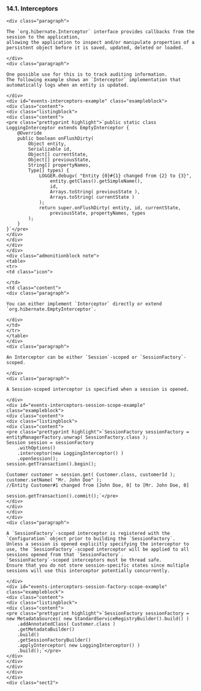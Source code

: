  ### 14.1. Interceptors

    <div class="paragraph">

    The `org.hibernate.Interceptor` interface provides callbacks from the session to the application,
    allowing the application to inspect and/or manipulate properties of a persistent object before it is saved, updated, deleted or loaded.

    </div>
    <div class="paragraph">

    One possible use for this is to track auditing information.
    The following example shows an `Interceptor` implementation that automatically logs when an entity is updated.

    </div>
    <div id="events-interceptors-example" class="exampleblock">
    <div class="content">
    <div class="listingblock">
    <div class="content">
    <pre class="prettyprint highlight">`public static class LoggingInterceptor extends EmptyInterceptor {
        @Override
        public boolean onFlushDirty(
            Object entity,
            Serializable id,
            Object[] currentState,
            Object[] previousState,
            String[] propertyNames,
            Type[] types) {
                LOGGER.debugv( "Entity {0}#{1} changed from {2} to {3}",
                    entity.getClass().getSimpleName(),
                    id,
                    Arrays.toString( previousState ),
                    Arrays.toString( currentState )
                );
                return super.onFlushDirty( entity, id, currentState,
                    previousState, propertyNames, types
            );
        }
    }`</pre>
    </div>
    </div>
    </div>
    </div>
    <div class="admonitionblock note">
    <table>
    <tr>
    <td class="icon">

    </td>
    <td class="content">
    <div class="paragraph">

    You can either implement `Interceptor` directly or extend `org.hibernate.EmptyInterceptor`.

    </div>
    </td>
    </tr>
    </table>
    </div>
    <div class="paragraph">

    An Interceptor can be either `Session`-scoped or `SessionFactory`-scoped.

    </div>
    <div class="paragraph">

    A Session-scoped interceptor is specified when a session is opened.

    </div>
    <div id="events-interceptors-session-scope-example" class="exampleblock">
    <div class="content">
    <div class="listingblock">
    <div class="content">
    <pre class="prettyprint highlight">`SessionFactory sessionFactory = entityManagerFactory.unwrap( SessionFactory.class );
    Session session = sessionFactory
        .withOptions()
        .interceptor(new LoggingInterceptor() )
        .openSession();
    session.getTransaction().begin();

    Customer customer = session.get( Customer.class, customerId );
    customer.setName( "Mr. John Doe" );
    //Entity Customer#1 changed from [John Doe, 0] to [Mr. John Doe, 0]

    session.getTransaction().commit();`</pre>
    </div>
    </div>
    </div>
    </div>
    <div class="paragraph">

    A `SessionFactory`-scoped interceptor is registered with the `Configuration` object prior to building the `SessionFactory`.
    Unless a session is opened explicitly specifying the interceptor to use, the `SessionFactory`-scoped interceptor will be applied to all sessions opened from that `SessionFactory`.
    `SessionFactory`-scoped interceptors must be thread safe.
    Ensure that you do not store session-specific states since multiple sessions will use this interceptor potentially concurrently.

    </div>
    <div id="events-interceptors-session-factory-scope-example" class="exampleblock">
    <div class="content">
    <div class="listingblock">
    <div class="content">
    <pre class="prettyprint highlight">`SessionFactory sessionFactory = new MetadataSources( new StandardServiceRegistryBuilder().build() )
        .addAnnotatedClass( Customer.class )
        .getMetadataBuilder()
        .build()
        .getSessionFactoryBuilder()
        .applyInterceptor( new LoggingInterceptor() )
        .build();`</pre>
    </div>
    </div>
    </div>
    </div>
    </div>
    <div class="sect2">